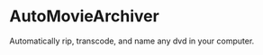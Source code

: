 AutoMovieArchiver
=================

Automatically rip, transcode, and name any dvd in your computer.